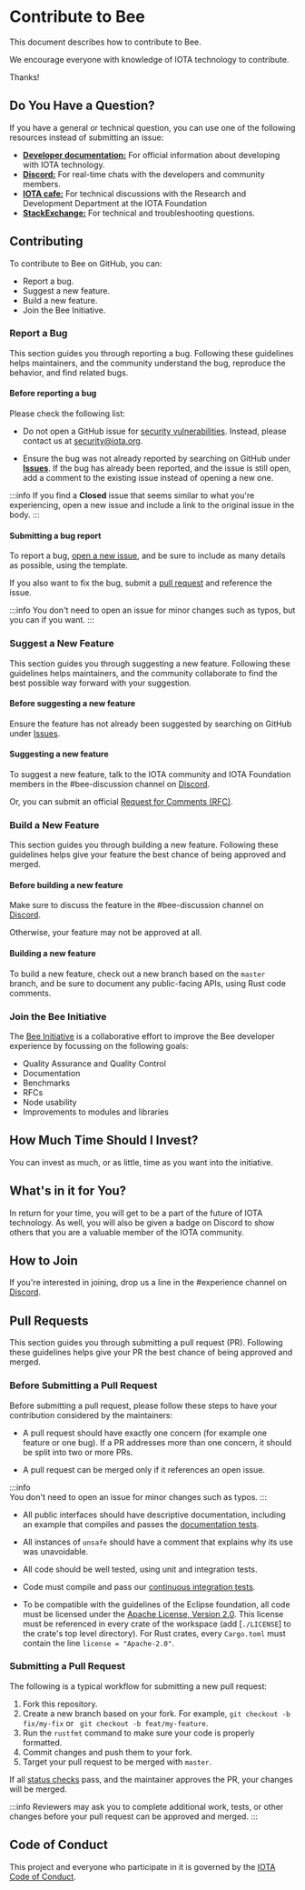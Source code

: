 # Contribute to Bee

This document describes how to contribute to Bee.

We encourage everyone with knowledge of IOTA technology to contribute.

Thanks!

## Do You Have a Question?

If you have a general or technical question, you can use one of the following resources instead of submitting an issue:

- [**Developer documentation:**](https://docs.iota.org/) For official information about developing with IOTA technology.
- [**Discord:**](https://discord.iota.org/) For real-time chats with the developers and community members.
- [**IOTA cafe:**](https://iota.cafe/) For technical discussions with the Research and Development Department at the IOTA Foundation
- [**StackExchange:**](https://iota.stackexchange.com/) For technical and troubleshooting questions.

## Contributing 

To contribute to Bee on GitHub, you can:

- Report a bug.
- Suggest a new feature.
- Build a new feature.
- Join the Bee Initiative.

### Report a Bug

This section guides you through reporting a bug. Following these guidelines helps maintainers, and the community understand the bug, reproduce the behavior, and find related bugs.

#### Before reporting a bug

Please check the following list:

- Do not open a GitHub issue for [security vulnerabilities](security_vulnerabilities.md). Instead, please contact us at [security@iota.org](mailto:security@iota.org).

- Ensure the bug was not already reported by searching on GitHub under [**Issues**](https://github.com/iotaledger/bee/issues). If the bug has already been reported, and the issue is still open, add a comment to the existing issue instead of opening a new one.

:::info
If you find a **Closed** issue that seems similar to what you're experiencing, open a new issue and include a link to the original issue in the body.
:::

#### Submitting a bug report

To report a bug, [open a new issue](https://github.com/iotaledger/bee/issues/new), and be sure to include as many details as possible, using the template.

If you also want to fix the bug, submit a [pull request](#pull-requests) and reference the issue.

:::info
You don't need to open an issue for minor changes such as typos, but you can if you want.
:::

### Suggest a New Feature

This section guides you through suggesting a new feature. Following these guidelines helps maintainers, and the community collaborate to find the best possible way forward with your suggestion.

#### Before suggesting a new feature

Ensure the feature has not already been suggested by searching on GitHub under [Issues](https://github.com/iotaledger/bee/issues).

#### Suggesting a new feature

To suggest a new feature, talk to the IOTA community and IOTA Foundation members in the #bee-discussion channel on [Discord](https://discord.iota.org/).

Or, you can submit an official [Request for Comments (RFC)](https://github.com/iotaledger/bee-rfcs/).


### Build a New Feature 

This section guides you through building a new feature. Following these guidelines helps give your feature the best chance of being approved and merged.

#### Before building a new feature

Make sure to discuss the feature in the #bee-discussion channel on [Discord](https://discord.iota.org/).

Otherwise, your feature may not be approved at all.

#### Building a new feature

To build a new feature, check out a new branch based on the `master` branch, and be sure to document any public-facing APIs, using Rust code comments.


### Join the Bee Initiative 

The [Bee Initiative](https://github.com/iota-community/bee) is a collaborative effort to improve the Bee developer experience by focussing on the following goals:

- Quality Assurance and Quality Control
- Documentation
- Benchmarks
- RFCs
- Node usability
- Improvements to modules and libraries

## How Much Time Should I Invest?

You can invest as much, or as little, time as you want into the initiative.

## What's in it for You?

In return for your time, you will get to be a part of the future of IOTA technology. As well, you will also be given a badge on Discord to show others that you are a valuable member of the IOTA community.

## How to Join

If you're interested in joining, drop us a line in the #experience channel on [Discord](https://discord.iota.org/).

## Pull Requests 

This section guides you through submitting a pull request (PR). Following these guidelines helps give your PR the best chance of being approved and merged.

### Before Submitting a Pull Request

Before submitting a pull request, please follow these steps to have your contribution considered by the maintainers:

- A pull request should have exactly one concern (for example one feature or one bug). If a PR addresses more than one concern, it should be split into two or more PRs.

- A pull request can be merged only if it references an open issue.

:::info  
You don't need to open an issue for minor changes such as typos.
:::

- All public interfaces should have descriptive documentation, including an
example that compiles and passes the [documentation tests](https://doc.rust-lang.org/rustdoc/documentation-tests.html).

- All instances of `unsafe` should have a comment that explains why its use was unavoidable.

- All code should be well tested, using unit and integration tests.

- Code must compile and pass our [continuous integration tests](https://github.com/iotaledger/bee/tree/dev/.github/workflows).

- To be compatible with the guidelines of the Eclipse foundation, all code must be licensed under the [Apache License, Version 2.0](https://www.apache.org/licenses/LICENSE-2.0). This license must be referenced in every crate of the workspace (add [`./LICENSE`] to the crate's top level directory). For Rust crates, every `Cargo.toml` must contain the line `license = "Apache-2.0"`.

### Submitting a Pull Request

The following is a typical workflow for submitting a new pull request:

1. Fork this repository.
2. Create a new branch based on your fork. For example, `git checkout -b fix/my-fix` or ` git checkout -b feat/my-feature`.
3. Run the `rustfmt` command to make sure your code is properly formatted.
4. Commit changes and push them to your fork.
5. Target your pull request to be merged with `master`.

If all [status checks](https://help.github.com/articles/about-status-checks/) pass, and the maintainer approves the PR, your changes will be merged.

:::info
Reviewers may ask you to complete additional work, tests, or other changes before your pull request can be approved and merged.
:::

## Code of Conduct 

This project and everyone who participate in it is governed by the [IOTA Code of Conduct](code_of_conduct.md).